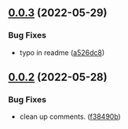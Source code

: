 ## [0.0.3](https://github.com/hisea/logseq-ozean-theme/compare/v0.0.2...v0.0.3) (2022-05-29)


### Bug Fixes

* typo in readme ([a526dc8](https://github.com/hisea/logseq-ozean-theme/commit/a526dc820047ea7d927300fadd6fc718c92520f0))

## [0.0.2](https://github.com/hisea/logseq-ozean-theme/compare/v0.0.1...v0.0.2) (2022-05-28)


### Bug Fixes

* clean up comments. ([f38490b](https://github.com/hisea/logseq-ozean-theme/commit/f38490b350ef886f8116656df361f5d14f000250))

